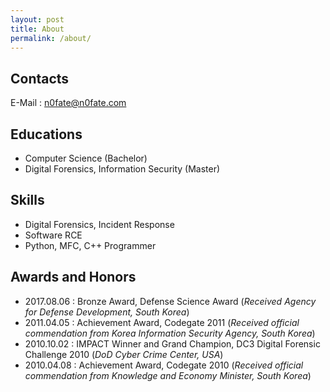 ```yaml
---
layout: post
title: About
permalink: /about/
---
```


## Contacts
E-Mail : n0fate@n0fate.com

## Educations
* Computer Science (Bachelor)
* Digital Forensics, Information Security (Master)

## Skills
* Digital Forensics, Incident Response
* Software RCE
* Python, MFC, C++ Programmer

## Awards and Honors
* 2017.08.06 : Bronze Award, Defense Science Award (*Received Agency for Defense Development, South Korea*)
* 2011.04.05 : Achievement Award, Codegate 2011 (*Received official commendation from Korea Information Security Agency, South Korea*)
* 2010.10.02 : IMPACT Winner and Grand Champion, DC3 Digital Forensic Challenge 2010 (*DoD Cyber Crime Center, USA*)
* 2010.04.08 : Achievement Award, Codegate 2010 (*Received official commendation from Knowledge and Economy Minister, South Korea*)
